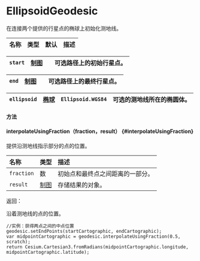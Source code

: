 # EllipsoidGeodesic

在连接两个提供的行星点的椭球上初始化测地线。

| 名称 | 类型 | 默认 | 描述 |
| :--- | :--- | :--- | :--- |


| `start` | [制图](https://cesiumjs.org/Cesium/Build/Documentation/Cartographic.html) |  | 可选路径上的初始行星点。 |
| :--- | :--- | :--- | :--- |


| `end` | [制图](https://cesiumjs.org/Cesium/Build/Documentation/Cartographic.html) |  | 可选路径上的最终行星点。 |
| :--- | :--- | :--- | :--- |


| `ellipsoid` | [椭球](https://cesiumjs.org/Cesium/Build/Documentation/Ellipsoid.html) | `Ellipsoid.WGS84` | 可选的测地线所在的椭圆体。 |
| :--- | :--- | :--- | :--- |


#### 方法

#### interpolateUsingFraction（fraction，result） {#interpolateUsingFraction}

提供沿测地线指示部分的点的位置。

| 名称 | 类型 | 描述 |
| :--- | :--- | :--- |
| `fraction` | 数 | 初始点和最终点之间距离的一部分。 |
| `result` | [制图](https://cesiumjs.org/Cesium/Build/Documentation/Cartographic.html) | 存储结果的对象。 |

返回：

沿着测地线的点的位置。

```
//实例：获得两点之间的中点位置
geodesic.setEndPoints(startCartographic, endCartographic);
var midpointCartographic = geodesic.interpolateUsingFraction(0.5, scratch);
return Cesium.Cartesian3.fromRadians(midpointCartographic.longitude, midpointCartographic.latitude);
```




